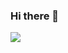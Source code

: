 ### Hi there 👋



<p align: center>
  <img src="https://custom-icon-badges.demolab.com/badge/-My%20Repos-blue?style=for-the-badge&logoColor=white&logo=repo"/>
  </p>



<!--
**Daniev/Daniev** is a ✨ _special_ ✨ repository because its `README.md` (this file) appears on your GitHub profile.

Here are some ideas to get you started:

- 🔭 I’m currently working on ...
- 🌱 I’m currently learning ...
- 👯 I’m looking to collaborate on ...
- 🤔 I’m looking for help with ...
- 💬 Ask me about ...
- 📫 How to reach me: ...
- 😄 Pronouns: ...
- ⚡ Fun fact: ...
-->
